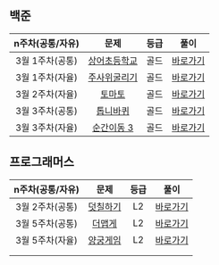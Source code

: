 ## 백준

| n주차(공통/자유) |                         문제                          | 등급 |                    풀이                    |
| :--------------: | :---------------------------------------------------: | :--: | :----------------------------------------: |
| 3월 1주차(공통)  | [상어초등학교](https://www.acmicpc.net/problem/21608) | 골드 | [바로가기](./백준_상어초등학교_21608.java) |
| 3월 1주차(자율)  | [주사위굴리기](https://www.acmicpc.net/problem/14499) | 골드 |  [바로가기](백준_주사위굴리기_14499.java)  |
| 3월 2주차(자율)  |    [토마토](https://www.acmicpc.net/problem/7569)     | 골드 |    [바로가기](./백준_토마토_7569.java)     |
| 3월 3주차(공통)  |   [톱니바퀴](https://www.acmicpc.net/problem/14891)   | 골드 |   [바로가기](./백준_톱니바퀴_14891.java)   |
| 3월 3주차(자율)  |  [순간이동 3](https://www.acmicpc.net/problem/13549)  | 골드 |  [바로가기](./백준_숨바꼭질3_13549.java)   |



## 프로그래머스

| n주차(공통/자유) |                             문제                             | 등급 |                    풀이                    |
| :--------------: | :----------------------------------------------------------: | :--: | :----------------------------------------: |
| 3월 2주차(공통)  | [덧칠하기](https://school.programmers.co.kr/learn/courses/30/lessons/161989) |  L2  |  [바로가기](./프로그래머스_덧칠하기.java)  |
| 3월 5주차(공통)  | [더맵게](https://school.programmers.co.kr/learn/courses/30/lessons/42626) |  L2  |  [바로가기](./프로그래머스_더_맵게.java)   |
| 3월 5주차(자율)  | [양궁게임](https://school.programmers.co.kr/learn/courses/30/lessons/92342) |  L2  | [바로가기]("./프로그래머스_양궁대회.java") |
|                  |                                                              |      |                                            |
|                  |                                                              |      |                                            |
